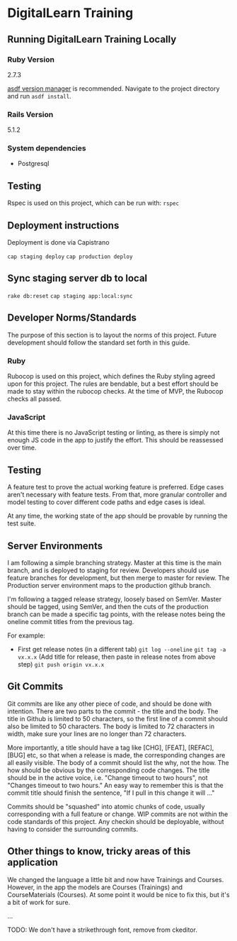 # DigitalLearn Training

## Running DigitalLearn Training Locally

### Ruby Version

2.7.3

[asdf version manager](https://github.com/asdf-vm/asdf) is recommended. Navigate to the project directory and run `asdf install`.

### Rails Version

5.1.2

### System dependencies

- Postgresql

## Testing

Rspec is used on this project, which can be run with: `rspec`

## Deployment instructions

Deployment is done via Capistrano

`cap staging deploy`
`cap production deploy`

## Sync staging server db to local

`rake db:reset`
`cap staging app:local:sync`

## Developer Norms/Standards

The purpose of this section is to layout the norms of this project. Future development should follow the standard set forth in this guide.

### Ruby

Rubocop is used on this project, which defines the Ruby styling agreed upon for this project. The rules are bendable, but a best effort should be made to stay within the rubocop checks. At the time of MVP, the Rubocop checks all passed.

### JavaScript

At this time there is no JavaScript testing or linting, as there is simply not enough JS code in the app to justify the effort. This should be reassessed over time.

## Testing

A feature test to prove the actual working feature is preferred. Edge cases aren't necessary with feature tests. From that, more granular controller and model testing to cover different code paths and edge cases is ideal.

At any time, the working state of the app should be provable by running the test suite.

## Server Environments

I am following a simple branching strategy. Master at this time is the main branch, and is deployed to staging for review. Developers should use feature branches for development, but then merge to master for review. The Production server environment maps to the production github branch.

I'm following a tagged release strategy, loosely based on SemVer. Master should be tagged, using SemVer, and then the cuts of the production branch can be made a specific tag points, with the release notes being the oneline commit titles from the previous tag.

For example:

- First get release notes (in a different tab)
  `git log --oneline`
  `git tag -a vx.x.x` (Add title for release, then paste in release notes from above step)
  `git push origin vx.x.x`

## Git Commits

Git commits are like any other piece of code, and should be done with intention. There are two parts to the commit - the
title and the body. The title in Github is limited to 50 characters, so the first line of a commit should also be limited to 50 characters. The body is limited to 72 characters in width, make sure your lines are no longer than 72 characters.

More importantly, a title should have a tag like [CHG], [FEAT], [REFAC], [BUG] etc, so that when a release is made, the corresponding changes are all easily visible. The body of a commit should list the why, not the how. The how should be obvious by the corresponding code changes. The title should be in the active voice, i.e. "Change timeout to two hours", not "Changes timeout to two hours." An easy way to remember this is that the commit title should finish the sentence, "If I pull in this change it will ..."

Commits should be "squashed" into atomic chunks of code, usually corresponding with a full feature or change. WIP commits are not within the code standards of this project. Any checkin should be deployable, without having to consider the surrounding commits.

## Other things to know, tricky areas of this application

We changed the language a little bit and now have Trainings and Courses. However, in the app the models are Courses (Trainings) and CourseMaterials (Courses). At some point it would be nice to fix this, but it's a bit of work for sure.

...

TODO: We don't have a strikethrough font, remove from ckeditor.
